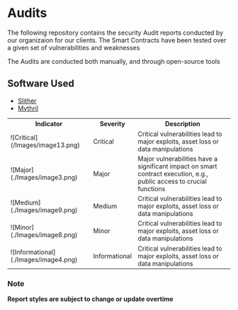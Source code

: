# Audits

The following repository contains the security Audit reports conducted by our organizaion for our clients. The Smart Contracts have been tested over a given set of vulnerabilities and weaknesses

The Audits are conducted both manually, and through open-source tools
## Software Used
<ul>
  <li><a href="https://github.com/crytic/slither">Slither</a></li>
  <li><a href="https://github.com/ConsenSys/mythril">Mythril</a></li>
</ul>
 <table>
  <tr>
  <th>Indicator</th>
  <th>Severity</th>
  <th>Description</th>
  </tr>
  <tr>
    <td>![Critical](/Images/image13.png)</td>
    <td>Critical</td>
    <td>Critical vulnerabilities lead to major exploits, asset loss or data manipulations</td>
  </tr>
  <tr>
    <td>![Major](./Images/image3.png)</td>
    <td>Major</td>
    <td>Major vulnerabilities have a significant impact on smart contract execution, e.g., public access to crucial functions</td>
  </tr>
  <tr>
    <td>![Medium](./Images/image9.png)</td>
    <td>Medium</td>
    <td>Critical vulnerabilities lead to major exploits, asset loss or data manipulations</td>
  </tr>
  <tr>
    <td>![Minor](./Images/image8.png)</td>
    <td>Minor</td>
    <td>Critical vulnerabilities lead to major exploits, asset loss or data manipulations</td>
  </tr>
  <tr>
    <td>![Informational](./Images/image4.png)</td>
    <td>Informational</td>
    <td>Critical vulnerabilities lead to major exploits, asset loss or data manipulations</td>
  </tr>
 </table>


### Note
<b>Report styles are subject to change or update overtime</b>
